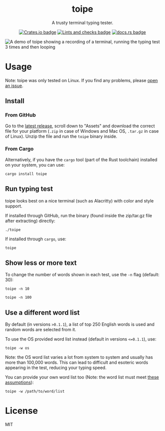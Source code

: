 <h1 align=center>
toipe
</h1>

<p align=center>
A trusty terminal typing tester.
</p>

<p align=center>
<a href="https://crates.io/crates/toipe"><img alt="Crates.io badge" src="https://img.shields.io/crates/v/toipe"></a>
<a href="https://github.com/Samyak2/toipe/actions/workflows/lints-and-checks.yml"><img src="https://github.com/Samyak2/toipe/actions/workflows/lints-and-checks.yml/badge.svg" alt="Lints and checks badge" /></a>
<a href="https://docs.rs/toipe/latest/toipe/"><img alt="docs.rs badge" src="https://img.shields.io/docsrs/toipe"></a>
</p>


![A demo of toipe showing a recording of a terminal, running the typing test 3 times and then looping](https://raw.githubusercontent.com/Samyak2/toipe/main/images/toipe.gif)

# Usage

Note: toipe was only tested on Linux. If you find any problems, please [open an issue](https://github.com/Samyak2/toipe/issues).

## Install

### From GitHub

Go to the [latest release](https://github.com/Samyak2/toipe/releases/latest), scroll down to "Assets" and download the correct file for your platform (`.zip` in case of Windows and Mac OS, `.tar.gz` in case of Linux). Unzip the file and run the `toipe` binary inside.

### From Cargo

Alternatively, if you have the `cargo` tool (part of the Rust toolchain) installed on your system, you can use:

```
cargo install toipe
```

## Run typing test

toipe looks best on a nice terminal (such as Alacritty) with color and style support.

If installed through GitHub, run the binary (found inside the zip/tar.gz file after extracting) directly:
```
./toipe
```

If installed through `cargo`, use:
```
toipe
```

## Show less or more text

To change the number of words shown in each test, use the `-n` flag (default: 30):

```
toipe -n 10
```

```
toipe -n 100
```

## Use a different word list

By default (in versions `>0.1.1`), a list of top 250 English words is used and random words are selected from it.

To use the OS provided word list instead (default in versions `<=0.1.1`), use:
```
toipe -w os
```
Note: the OS word list varies a lot from system to system and usually has more than 100,000 words. This can lead to difficult and esoteric words appearing in the test, reducing your typing speed.

You can provide your own word list too (Note: the word list must meet [these assumptions](https://docs.rs/toipe/latest/toipe/textgen/struct.RawWordSelector.html#assumptions)):
```
toipe -w /path/to/word/list
```

# License

MIT
